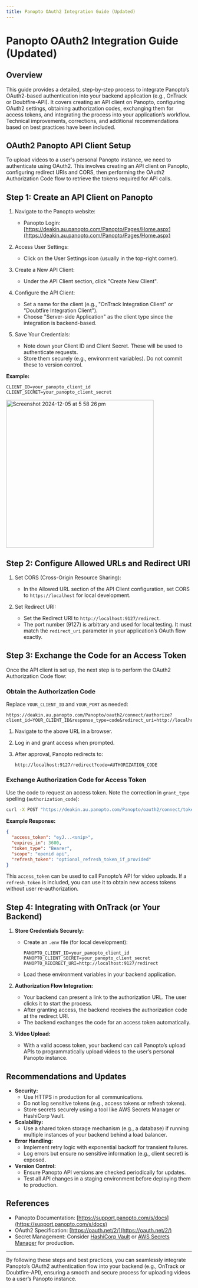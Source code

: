 ```yaml
---
title: Panopto OAuth2 Integration Guide (Updated)
---
```


# Panopto OAuth2 Integration Guide (Updated)

## Overview

This guide provides a detailed, step-by-step process to integrate Panopto’s OAuth2-based
authentication into your backend application (e.g., OnTrack or Doubtfire-API). It covers creating an
API client on Panopto, configuring OAuth2 settings, obtaining authorization codes, exchanging them
for access tokens, and integrating the process into your application’s workflow. Technical
improvements, corrections, and additional recommendations based on best practices have been
included.

## OAuth2 Panopto API Client Setup

To upload videos to a user's personal Panopto instance, we need to authenticate using OAuth2. This
involves creating an API client on Panopto, configuring redirect URIs and CORS, then performing the
OAuth2 Authorization Code flow to retrieve the tokens required for API calls.

## Step 1: Create an API Client on Panopto

1. Navigate to the Panopto website:

   - Panopto Login:
     [https://deakin.au.panopto.com/Panopto/Pages/Home.aspx](https://deakin.au.panopto.com/Panopto/Pages/Home.aspx)

2. Access User Settings:

   - Click on the User Settings icon (usually in the top-right corner).

3. Create a New API Client:

   - Under the API Client section, click "Create New Client".

4. Configure the API Client:

   - Set a name for the client (e.g., "OnTrack Integration Client" or "Doubtfire Integration
     Client").
   - Choose "Server-side Application" as the client type since the integration is backend-based.

5. Save Your Credentials:
   - Note down your Client ID and Client Secret. These will be used to authenticate requests.
   - Store them securely (e.g., environment variables). Do not commit these to version control.

**Example:**

```
CLIENT_ID=your_panopto_client_id
CLIENT_SECRET=your_panopto_client_secret
```

<img width="400" alt="Screenshot 2024-12-05 at 5 58 26 pm" src="https://github.com/user-attachments/assets/26e91cd0-c986-4c32-88e4-c111283f4650">

## Step 2: Configure Allowed URLs and Redirect URI

1. Set CORS (Cross-Origin Resource Sharing):

   - In the Allowed URL section of the API Client configuration, set CORS to `https://localhost` for
     local development.

2. Set Redirect URI:
   - Set the Redirect URI to `http://localhost:9127/redirect`.
   - The port number (9127) is arbitrary and used for local testing. It must match the
     `redirect_uri` parameter in your application’s OAuth flow exactly.

## Step 3: Exchange the Code for an Access Token

Once the API client is set up, the next step is to perform the OAuth2 Authorization Code flow:

### Obtain the Authorization Code

Replace `YOUR_CLIENT_ID` and `YOUR_PORT` as needed:

```
https://deakin.au.panopto.com/Panopto/oauth2/connect/authorize?client_id=YOUR_CLIENT_ID&response_type=code&redirect_uri=http://localhost:9127/redirect&scope=openid%20api&nonce=12345
```

1. Navigate to the above URL in a browser.
2. Log in and grant access when prompted.
3. After approval, Panopto redirects to:

   ```
   http://localhost:9127/redirect?code=AUTHORIZATION_CODE
   ```

### Exchange Authorization Code for Access Token

Use the code to request an access token. Note the correction in `grant_type` spelling
(`authorization_code`):

```bash
curl -X POST "https://deakin.au.panopto.com/Panopto/oauth2/connect/token"   -H "Content-Type: application/x-www-form-urlencoded"   -d "grant_type=authorization_code"   -d "code=YOUR_AUTHORIZATION_CODE"   -d "redirect_uri=http://localhost:9127/redirect"   -d "client_id=YOUR_CLIENT_ID"   -d "client_secret=YOUR_CLIENT_SECRET"
```

**Example Response:**

```json
{
  "access_token": "eyJ...<snip>",
  "expires_in": 3600,
  "token_type": "Bearer",
  "scope": "openid api",
  "refresh_token": "optional_refresh_token_if_provided"
}
```

This `access_token` can be used to call Panopto’s API for video uploads. If a `refresh_token` is
included, you can use it to obtain new access tokens without user re-authorization.

## Step 4: Integrating with OnTrack (or Your Backend)

1. **Store Credentials Securely:**

   - Create an `.env` file (for local development):

     ```plaintext
     PANOPTO_CLIENT_ID=your_panopto_client_id
     PANOPTO_CLIENT_SECRET=your_panopto_client_secret
     PANOPTO_REDIRECT_URI=http://localhost:9127/redirect
     ```

   - Load these environment variables in your backend application.

2. **Authorization Flow Integration:**

   - Your backend can present a link to the authorization URL. The user clicks it to start the
     process.
   - After granting access, the backend receives the authorization code at the redirect URI.
   - The backend exchanges the code for an access token automatically.

3. **Video Upload:**
   - With a valid access token, your backend can call Panopto’s upload APIs to programmatically
     upload videos to the user’s personal Panopto instance.

## Recommendations and Updates

- **Security:**
  - Use HTTPS in production for all communications.
  - Do not log sensitive tokens (e.g., access tokens or refresh tokens).
  - Store secrets securely using a tool like AWS Secrets Manager or HashiCorp Vault.
- **Scalability:**
  - Use a shared token storage mechanism (e.g., a database) if running multiple instances of your
    backend behind a load balancer.
- **Error Handling:**
  - Implement retry logic with exponential backoff for transient failures.
  - Log errors but ensure no sensitive information (e.g., client secret) is exposed.
- **Version Control:**
  - Ensure Panopto API versions are checked periodically for updates.
  - Test all API changes in a staging environment before deploying them to production.

## References

- Panopto Documentation: [https://support.panopto.com/s/docs](https://support.panopto.com/s/docs)
- OAuth2 Specification: [https://oauth.net/2/](https://oauth.net/2/)
- Secret Management: Consider [HashiCorp Vault](https://www.vaultproject.io/) or
  [AWS Secrets Manager](https://aws.amazon.com/secrets-manager/) for production.

---

By following these steps and best practices, you can seamlessly integrate Panopto’s OAuth2
authentication flow into your backend (e.g., OnTrack or Doubtfire-API), ensuring a smooth and secure
process for uploading videos to a user’s Panopto instance.
